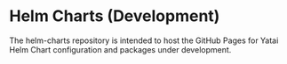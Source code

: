 # Helm Charts (Development)

The helm-charts repository is intended to host the GitHub Pages for Yatai Helm Chart configuration and packages under development.

